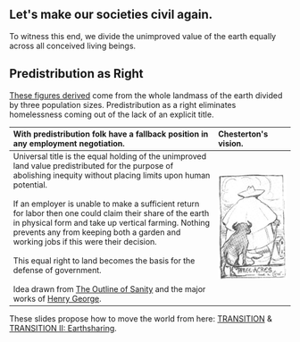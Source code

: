 ## Let's make our societies civil again. 
To witness this end, we divide the unimproved value of the earth equally across all conceived living beings.

## Predistribution as Right
[These figures derived](https://gist.github.com/kuttaineh/8b7830a1a3e0f10467b90cd3049424d4) come from the whole landmass of the earth divided by three population sizes. Predistribution as a right eliminates homelessness coming out of the lack of an explicit title.

| With predistribution folk have a fallback position in any employment negotiation. | Chesterton's vision.                                 |
| :---                                                                   | :---                                                 |
| Universal title is the equal holding of the unimproved land value predistributed for the purpose of abolishing inequity without placing limits upon human potential. <br><br> If an employer is unable to make a sufficient return for labor then one could claim their share of the earth in physical form and take up vertical farming. Nothing prevents any from keeping both a garden and working jobs if this were their decision. <br><br> This equal right to land becomes the basis for the defense of government. <br><br> Idea drawn from [The Outline of Sanity](https://archive.org/details/theoutlineofsanity) and the major works of [Henry George](https://hgchicago.org/links/henry-georges-books/). | ![Three acres and a cow](Three_acres_and_a_cow.jpeg) |

These slides propose how to move the world from here: [TRANSITION](https://www.dropbox.com/s/e5saemk5ean6q4l/TRANSITION.pptx?dl=0) & [TRANSITION II: Earthsharing](https://www.dropbox.com/s/x7fguox3i251sku/TRANSITION_II.pptx?dl=0).
